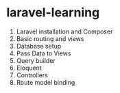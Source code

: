 # laravel-learning

1. Laravel installation and Composer
2. Basic routing and views
3. Database setup
4. Pass Data to Views
5. Query builder
6. Eloquent
7. Controllers
8. Route model binding